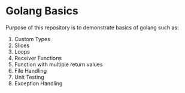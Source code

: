 # Golang Basics

Purpose of this repository is to demonstrate basics of golang such as:
1. Custom Types
2. Slices
3. Loops
4. Receiver Functions
5. Function with multiple return values
6. File Handling
7. Unit Testing
8. Exception Handling
